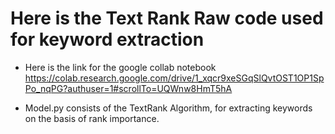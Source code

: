 # Here is the Text Rank Raw code used for keyword extraction

* Here is the link for the google collab notebook
https://colab.research.google.com/drive/1_xqcr9xeSGqSlQvtOST1OP1SpPo_nqPG?authuser=1#scrollTo=UQWnw8HmT5hA

* Model.py consists of the TextRank Algorithm, for extracting keywords on the basis of rank importance.
